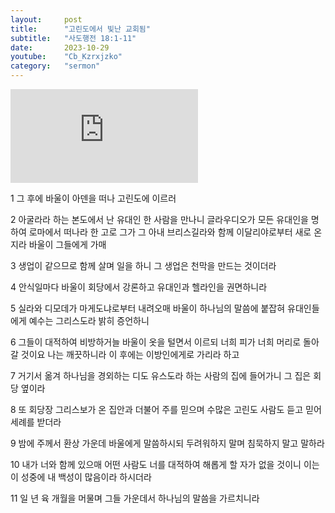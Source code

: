 ```yaml
---
layout:     post
title:      "고린도에서 빛난 교회됨"
subtitle:	"사도행전 18:1-11"
date:       2023-10-29
youtube:    "Cb_Kzrxjzko"
category:   "sermon"
---
```


<div class="youtube margin-large">
    <iframe src="https://www.youtube.com/embed/Cb_Kzrxjzko" title="YouTube video player" frameborder="0" allow="accelerometer; autoplay; clipboard-write; encrypted-media; gyroscope; picture-in-picture; web-share" allowfullscreen></iframe>
</div>

1 그 후에 바울이 아덴을 떠나 고린도에 이르러

2 아굴라라 하는 본도에서 난 유대인 한 사람을 만나니 글라우디오가 모든 유대인을 명하여 로마에서 떠나라 한 고로 그가 그 아내 브리스길라와 함께 이달리야로부터 새로 온지라 바울이 그들에게 가매

3 생업이 같으므로 함께 살며 일을 하니 그 생업은 천막을 만드는 것이더라

4 안식일마다 바울이 회당에서 강론하고 유대인과 헬라인을 권면하니라

5 실라와 디모데가 마게도냐로부터 내려오매 바울이 하나님의 말씀에 붙잡혀 유대인들에게 예수는 그리스도라 밝히 증언하니  

6 그들이 대적하여 비방하거늘 바울이 옷을 털면서 이르되 너희 피가 너희 머리로 돌아갈 것이요 나는 깨끗하니라 이 후에는 이방인에게로 가리라 하고

7 거기서 옮겨 하나님을 경외하는 디도 유스도라 하는 사람의 집에 들어가니 그 집은 회당 옆이라

8 또 회당장 그리스보가 온 집안과 더불어 주를 믿으며 수많은 고린도 사람도 듣고 믿어 세례를 받더라

9 밤에 주께서 환상 가운데 바울에게 말씀하시되 두려워하지 말며 침묵하지 말고 말하라

10 내가 너와 함께 있으매 어떤 사람도 너를 대적하여 해롭게 할 자가 없을 것이니 이는 이 성중에 내 백성이 많음이라 하시더라  

11 일 년 육 개월을 머물며 그들 가운데서 하나님의 말씀을 가르치니라